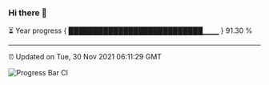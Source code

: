 ### Hi there 👋

⏳ Year progress { ███████████████████████████▁▁▁ } 91.30 %

---

⏰ Updated on Tue, 30 Nov 2021 06:11:29 GMT

![Progress Bar CI](https://github.com/liununu/liununu/workflows/Progress%20Bar%20CI/badge.svg)
